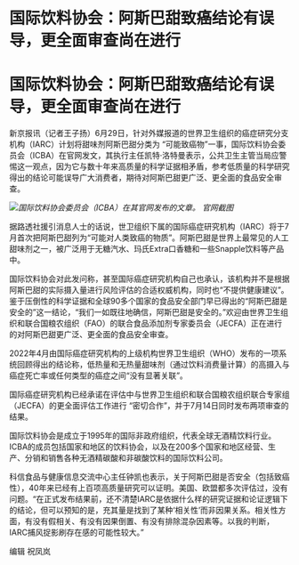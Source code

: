 # 国际饮料协会：阿斯巴甜致癌结论有误导，更全面审查尚在进行

# 国际饮料协会：阿斯巴甜致癌结论有误导，更全面审查尚在进行

新京报讯（记者王子扬）6月29日，针对外媒报道的世界卫生组织的癌症研究分支机构（IARC）计划将甜味剂阿斯巴甜分类为
“可能致癌物”一事，国际饮料协会委员会（ICBA）在官网发文，其执行主任凯特·洛特曼表示，公共卫生主管当局应警惕这一观点，因为它与数十年来高质量的科学证据相矛盾，参考低质量的科学研究得出的结论可能误导广大消费者，期待对阿斯巴甜更广泛、更全面的食品安全审查。

![](https://inews.gtimg.com/om_bt/OSWZviCx_8yr5pP9CDXQIA3-nIRUIzsanVUaPz0xtKbTQAA/1000)_国际饮料协会委员会（ICBA）在其官网发布的文章。
官网截图_

据路透社援引消息人士的话说，世卫组织下属的国际癌症研究机构（IARC）将于7月首次把阿斯巴甜列为“可能对人类致癌的物质”。阿斯巴甜是世界上最常见的人工甜味剂之一，被广泛用于无糖汽水、玛氏Extra口香糖和一些Snapple饮料等产品中。

国际饮料协会对此发问称，甚至国际癌症研究机构自己也承认，该机构并不是根据阿斯巴甜的实际摄入量进行风险评估的合适权威机构，同时也“不提供健康建议”。鉴于压倒性的科学证据和全球90多个国家的食品安全部门早已得出的“阿斯巴甜是安全的”这一结论，“我们一如既往地确信，阿斯巴甜是安全的。”欢迎由世界卫生组织和联合国粮农组织（FAO）的联合食品添加剂专家委员会（JECFA）正在进行的对阿斯巴甜更广泛、更全面的食品安全审查。

2022年4月由国际癌症研究机构的上级机构世界卫生组织（WHO）发布的一项系统回顾得出的结论称，低热量和无热量甜味剂（通过饮料消费量计算）的高摄入与癌症死亡率或任何类型的癌症之间“没有显著关联”。

国际癌症研究机构已经承诺在评估中与世界卫生组织和联合国粮农组织联合专家组（JECFA）的更全面评估工作进行
“密切合作”，并于7月14日同时发布两项审查的结果。

国际饮料协会是成立于1995年的国际非政府组织，代表全球无酒精饮料行业。ICBA的成员包括国家和地区的饮料协会，以及在200多个国家和地区经营、生产、分销和销售各种无酒精碳酸和非碳酸饮料的国际饮料公司。

科信食品与健康信息交流中心主任钟凯也表示，关于阿斯巴甜是否安全（包括致癌性），40年来已经有上百项高质量研究可以证明。美国、欧盟都多次评估过，没有问题。“在正式发布结果前，还不清楚IARC是依据什么样的研究证据和论证逻辑下的结论，但可以预知的是，充其量是找到了某种‘相关性’而非因果关系。相关性方面，有没有假相关、有没有因果倒置、有没有排除混杂因素等。以我的判断，IARC捕风捉影刷存在感的可能性较大。”

编辑 祝凤岚

